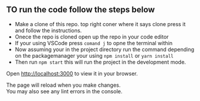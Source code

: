 ## TO run the code follow the steps below

- Make a clone of this repo. top right coner where it says clone press it and follow the instructions.
- Onece the repo is cloned open up the repo in your code editor
- If your using VSCode press `comand j` to opne the terminal within 
- Now assuming your in the project directory run the command depending on the packagemanager your using  `npm install` or `yarn install`
- Then run `npm start` this will run the project in the development mode.

Open [http://localhost:3000](http://localhost:3000) to view it in your browser.

The page will reload when you make changes.\
You may also see any lint errors in the console.
